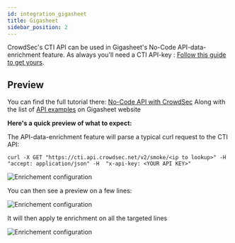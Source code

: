 ```yaml
---
id: integration_gigasheet
title: Gigasheet
sidebar_position: 2
---
```


CrowdSec's CTI API can be used in Gigasheet's No-Code API-data-enrichment feature.
As always you'll need a CTI API-key : [Follow this guide to get yours](https://docs.crowdsec.net/docs/next/cti_api/getting_started/).

## Preview

You can find the full tutorial there: [No-Code API with CrowdSec](https://gigasheet.com/no-code-api/crowdsec-cti-api)
Along with the list of [API examples](https://gigasheet.com/features/run-data-enrichment-apis-without-code) on Gigasheet website

**Here's a quick preview of what to expect:**

The API-data-enrichment feature will parse a typical curl request to the CTI API: 

```curl -X GET "https://cti.api.crowdsec.net/v2/smoke/<ip to lookup>" -H  "accept: application/json" -H  "x-api-key: <YOUR API KEY>"```

![Enrichement configuration](/img/gigasheet_enrichement_config.png)

You can then see a preview on a few lines:

![Enrichement configuration](/img/gigasheet_enrichement_preview.png)

It will then apply te enrichment on all the targeted lines

![Enrichement configuration](/img/gigasheet_enrichement_result.png)
